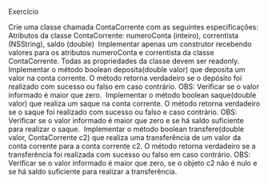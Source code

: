   Exercício
  
  Crie uma classe chamada ContaCorrente com as seguintes especificações:​
Atributos da classe ContaCorrente: numeroConta (inteiro), correntista (NSString), saldo (double) ​
Implementar apenas um construtor recebendo valores para os atributos numeroConta e correntista da classe ContaCorrente.​
Todas as propriedades da classe devem ser readonly.​
Implementar o método boolean deposita(double valor) que deposita um valor na conta corrente. O método retorna verdadeiro se o depósito foi realizado com sucesso ou falso em caso contrário. OBS: Verificar se o valor informado é maior que zero. ​
Implementar o método boolean saque(double valor) que realiza um saque na conta corrente. O método retorna verdadeiro se o saque foi realizado com sucesso ou falso e caso contrário. OBS: Verificar se o valor informado é maior que zero e se há saldo suficiente para realizar o saque. ​
Implementar o método boolean transfere(double valor, ContaCorrente c2) que realiza uma transferência de um valor da conta corrente para a conta corrente c2. O método retorna verdadeiro se a transferência foi realizada com sucesso ou falso em caso contrário. OBS: Verificar se o valor informado é maior que zero, se o objeto c2 não é nulo e se há saldo suficiente para realizar a transferência.​
